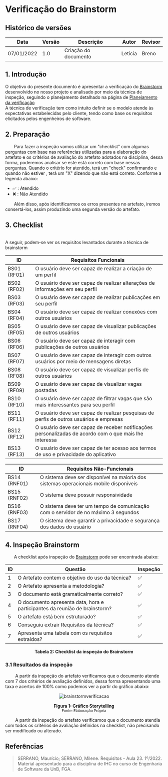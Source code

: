 # Verificação do Brainstorm

## Histórico de versões
| Data       | Versão | Descrição            | Autor                                         | Revisor                                      |
| ---------- | ------ | -------------------- | --------------------------------------------- | -------------------------------------------- |
| 07/01/2022 | 1.0    | Criação do documento | Letícia | Breno |
## 1. Introdução

O objetivo do presente documento é apresentar a verificação do [Brainstorm](../../elicitacao/brainstorm.md)  desenvolvido no nosso projeto e analisado por meio da técnica de inspeção, seguindo o planejamento detalhado na página de [Planejamento da verificação](../planejamento.md)
<br>A técnica de verificação tem como intuito definir se o modelo atende às expectativas estabelecidas pelo cliente, tendo como base os requisitos elicitados pelos engenheiros de software.


## 2. Preparação

&emsp;&emsp;Para fazer a inspeção vamos utilizar um "checklist" com algumas perguntas com base nas referências utilizadas para a elaboração do artefato e os critérios de avaliação do artefato adotados na disciplina, dessa forma, poderemos analisar se este está correto com base nessas perguntas. Quando o critério for atentido, terá um "check" confirmando e quando não estiver , terá um "X" dizendo que não está correto. Conforme a legenda abaixo:

- ✅ : Atendido
- ❌ : Não Atendido

&emsp;&emsp;Além disso, após identificarmos os erros presentes no artefato, iremos consertá-los, assim produzindo uma segunda versão do artefato.
## 3. Checklist
<br >A seguir, podem-se ver os requisitos levantados durante a técnica de brainstorm

| ID | Requisitos Funcionais |
| --- | --- |
| BS01 (RF01) | O usuário deve ser capaz de realizar a criação de um perfil |
| BS02 (RF02) | O usuário deve ser capaz de realizar alterações de informações em seu perfil |
| BS03 (RF03) | O usuário deve ser capaz de realizar publicações em seu perfil|
| BS04 (RF04) | O usuário deve ser capaz de realizar conexões com outros usuários|
| BS05 (RF05) | O usuário deve ser capaz de visualizar publicações de outros usuários|
| BS06 (RF06) | O usuário deve ser capaz de interagir com publicações de outros usuários|
| BS07 (RF07) | O usuário deve ser capaz de interagir com outros usuários por meio de mensagens diretas|
| BS08 (RF08) | O usuário deve ser capaz de visualizar perfis de outros usuários|
| BS09 (RF09) | O usuário deve ser capaz de visualizar vagas postadas |
| BS10 (RF10) | O usuário deve ser capaz de filtrar vagas que são mais interessantes para seu perfil |
| BS11 (RF11) | O usuário deve ser capaz de realizar pesquisas de perfis de outros usuários e empresas|
| BS12 (RF12) | O usuário deve ser capaz de receber notificações personalizadas de acordo com o que mais lhe interessa |
| BS13 (RF13) | O usuário deve ser capaz de ter acesso aos termos de uso e privacidade do aplicativo|

| ID | Requisitos Não-Funcionais |
| --- | --- |
| BS14 (RNF01) |O sistema deve ser disponível na maioria dos sistemas operacionais mobile disponíveis|
| BS15 (RNF02) |O sistema deve possuir responsividade| 
| BS16 (RNF03) |O sistema deve ter um tempo de comunicação com o servidor de no máximo 3 segundos | 
| BS17 (RNF04) |O sistema deve garantir a privacidade e segurança dos dados do usuário |


</center>


## 4. Inspeção Brainstorm

&emsp;&emsp;A checklist após inspeção do [Brainstorm](../../elicitacao/brainstorm.md) pode ser encontrada abaixo:

<center>

|ID|Questão| Inspeção |
|-----------|-------------|-------------|
| 1 | O Artefato contem o objetivo do uso da técnica? | ✅ |
| 2 | O Artefato apresenta a metodologia? | ✅ |
| 3 | O documento está gramaticalmente correto?| ✅ |
| 4 | O documento apresenta data, hora e participantes da reunião de brainstorm? |✅ |
| 5 | O artefato está bem estruturado? |✅ |
| 6 | Conseguiu extrair Requisitos da técnica? |✅ |
| 7 | Apresenta uma tabela com os requisitos extraídos? |✅ |


</center>

<figcaption align='center'>
    <b>Tabela 2: Checklist da inspeção do Brainstorm </b>
</figcaption>

### 3.1 Resultados da inspeção
&emsp;&emsp; A partir da inspeção do artefato verificamos que o documento atende com 7 dos critérios de avaliação definidos, dessa forma apresentando uma taxa e acertos de 100% como podemos ver a partir do gráfico abaixo:

<center>

![brainstormverificacao](https://user-images.githubusercontent.com/72623771/211176682-7306eeb1-d38c-4a79-abc8-5552d3875417.png)

</center>

<figcaption align='center'>
    <b>Figura 1: Gráfico Storytelling  </b>
    <br><small> Fonte: Elaboração Própria </small>
</figcaption>


&emsp;&emsp; A partir da inspeção do artefato verificamos que o documento atendia com todos os critérios de avaliação definidos na checklist, não precisando ser modificado ou alterado.


## Referências

> SERRANO, Maurício; SERRANO, Milene. Requisitos - Aula 23. 1º/2022. Material apresentado para a disciplina de IHC no curso de Engenharia de Software da UnB, FGA.
